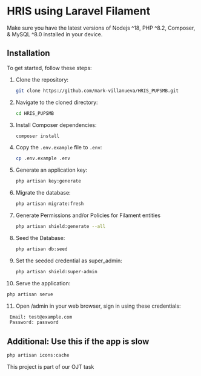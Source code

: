 
# HRIS using Laravel Filament

Make sure you have the latest versions of Nodejs ^18, PHP ^8.2, Composer, & MySQL ^8.0 installed in your device.

## Installation

To get started, follow these steps:

1. Clone the repository:
   ```bash
   git clone https://github.com/mark-villanueva/HRIS_PUPSMB.git
   ```

2. Navigate to the cloned directory:
   ```bash
   cd HRIS_PUPSMB
   ```

3. Install Composer dependencies:
   ```bash
   composer install
   ```

4. Copy the `.env.example` file to `.env`:
   ```bash
   cp .env.example .env
   ```

5. Generate an application key:
   ```bash
   php artisan key:generate
   ```

6. Migrate the database:
   ```bash
   php artisan migrate:fresh
   ```

7. Generate Permissions and/or Policies for Filament entities
   ```bash
   php artisan shield:generate --all
   ```

8. Seed the Database:
   ```bash
   php artisan db:seed
   ```
   
9. Set the seeded credential as super_admin:
   ```bash
   php artisan shield:super-admin
   ```

10. Serve the application:
   ```bash
   php artisan serve
   ```
   
11. Open /admin in your web browser, sign in using these credentials:
   ```bash
    Email: test@example.com
    Password: password
   ```

## Additional: Use this if the app is slow 
  ```bash
php artisan icons:cache
  ```


This project is part of our OJT task 

